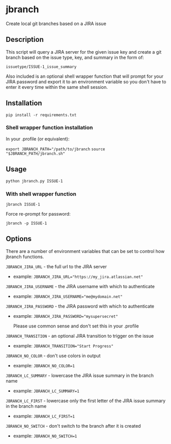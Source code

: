 # jbranch

Create local git branches based on a JIRA issue

## Description

This script will query a JIRA server for the given issue key and create a git branch based on the issue type, key, and summary in the form of:

`issuetype/ISSUE-1_issue_summary`

Also included is an optional shell wrapper function that will prompt for your JIRA password and export it to an environment variable so you don't have to enter it every time within the same shell session.

## Installation

`pip install -r requirements.txt`

### Shell wrapper function installation

In your .profile (or equivalent):

`export JBRANCH_PATH="/path/to/jbranch`
`source "$JBRANCH_PATH/jbranch.sh"`

## Usage

`python jbranch.py ISSUE-1`

### With shell wrapper function

`jbranch ISSUE-1`

Force re-prompt for password:

`jbranch -p ISSUE-1`

## Options

There are a number of environment variables that can be set to control how jbranch functions.

`JBRANCH_JIRA_URL` - the full url to the JIRA server

- example: `JBRANCH_JIRA_URL="https://my_jira.atlassian.net"`

`JBRANCH_JIRA_USERNAME` - the JIRA username with which to authenticate

- example: `JBRANCH_JIRA_USERNAME="me@mydomain.net"`

`JBRANCH_JIRA_PASSWORD` - the JIRA password with which to authenticate

- example: `JBRANCH_JIRA_PASSWORD="mysupersecret"`

  Please use common sense and don't set this in your .profile

`JBRANCH_TRANSITION` - an optional JIRA transition to trigger on the issue

- example: `JBRANCH_TRANSITION="Start Progress"`

`JBRANCH_NO_COLOR` - don't use colors in output

- example: `JBRANCH_NO_COLOR=1`

`JBRANCH_LC_SUMMARY` - lowercase the JIRA issue summary in the branch name

- example: `JBRANCH_LC_SUMMARY=1`

`JBRANCH_LC_FIRST` - lowercase only the first letter of the JIRA issue summary in the branch name

- example: `JBRANCH_LC_FIRST=1`

`JBRANCH_NO_SWITCH` - don't switch to the branch after it is created

- example: `JBRANCH_NO_SWITCH=1`
